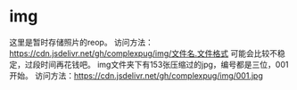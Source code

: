 # img
这里是暂时存储照片的reop。
访问方法：https://cdn.jsdelivr.net/gh/complexpug/img/文件名.文件格式
可能会比较不稳定，过段时间再花钱吧。
img文件夹下有153张压缩过的jpg，编号都是三位，001开始。
访问方法：https://cdn.jsdelivr.net/gh/complexpug/img/001.jpg